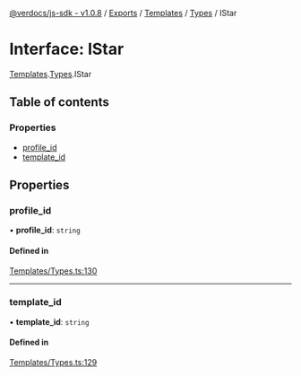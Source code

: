 [@verdocs/js-sdk - v1.0.8](../README.md) / [Exports](../modules.md) / [Templates](../modules/Templates.md) / [Types](../modules/Templates.Types.md) / IStar

# Interface: IStar

[Templates](../modules/Templates.md).[Types](../modules/Templates.Types.md).IStar

## Table of contents

### Properties

- [profile_id](Templates.Types.IStar.md#profile_id)
- [template_id](Templates.Types.IStar.md#template_id)

## Properties

### profile\_id

• **profile\_id**: `string`

#### Defined in

[Templates/Types.ts:130](https://github.com/Verdocs/js-sdk/blob/main/src/Templates/Types.ts#L130)

___

### template\_id

• **template\_id**: `string`

#### Defined in

[Templates/Types.ts:129](https://github.com/Verdocs/js-sdk/blob/main/src/Templates/Types.ts#L129)
